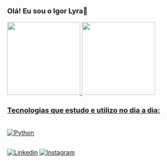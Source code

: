 ### Olá! Eu sou o Igor Lyra👋

<div align="left">
  <a href="https://github.com/IgorLyra">
  <img height="170em" src="https://github-readme-stats.vercel.app/api?username=igorlyra&show_icons=true&theme=dark&include_all_commits=true&count_private=true"/>
  <img height="170em" src="https://github-readme-stats.vercel.app/api/top-langs/?username=igorlyra&layout=compact&langs_count=7&theme=dracula"/>
</div>

### Tecnologias que estudo e utilizo no dia a dia:

<div style='display: inline_block'><br/>
  <img align='center' alt='Python' src='https://img.shields.io/badge/Python-14354C?style=for-the-badge&logo=python&logoColor=white'/>
</div>

##
[![Linkedin](https://img.shields.io/badge/LinkedIn-0077B5?style=for-the-badge&logo=linkedin&logoColor=white)](www.linkedin.com/in/igorpaimlyra) [![Instagram](https://img.shields.io/badge/Instagram-E4405F?style=for-the-badge&logo=instagram&logoColor=white)](https://www.instagram.com/lpi_igor/)
